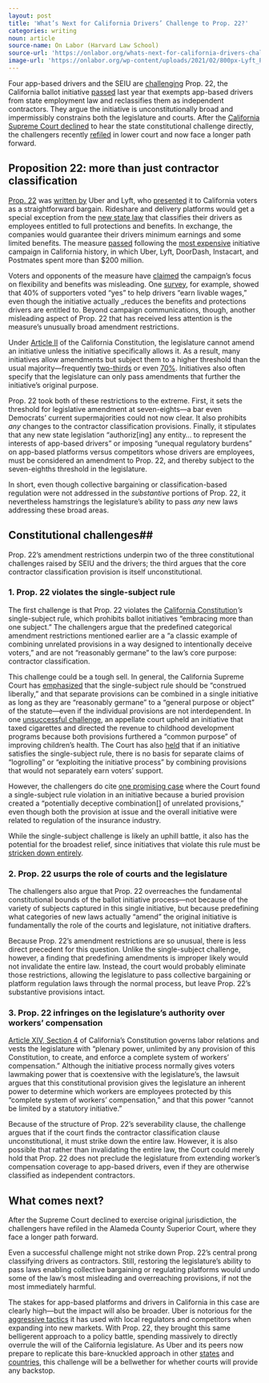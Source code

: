 ```yaml
---
layout: post
title: 'What’s Next for California Drivers’ Challenge to Prop. 22?'
categories: writing
noun: article
source-name: On Labor (Harvard Law School)
source-url: 'https://onlabor.org/whats-next-for-california-drivers-challenge-to-prop-22/'
image-url: 'https://onlabor.org/wp-content/uploads/2021/02/800px-Lyft_Pink_Mustache.jpg'
---
```


Four app-based drivers and the SEIU are [challenging](https://olsonremcho.com/wp-content/uploads/2021/01/Castellanos-v.-State-of-California-Writ-MPX.pdf) Prop. 22, the California ballot initiative [passed](https://onlabor.org/prop-22-passes-in-california/) last year that exempts app-based drivers from state employment law and reclassifies them as independent contractors. They argue the initiative is unconstitutionally broad and impermissibly constrains both the legislature and courts. After the [California Supreme Court declined](https://appellatecases.courtinfo.ca.gov/search/case/dockets.cfm?dist=0&doc_id=2338840&doc_no=S266551&request_token=NiIwLSEmTkw%2BW1BRSCI9TEJIQDg0UDxTJSM%2BUz9TICAgCg%3D%3D) to hear the state constitutional challenge directly, the challengers recently [refiled](https://www.latimes.com/business/technology/story/2021-02-11/proposition-22-lawsuit-refiled-alameda-court) in lower court and now face a longer path forward.

## Proposition 22: more than just contractor classification

[Prop. 22](https://vig.cdn.sos.ca.gov/2020/general/pdf/topl-prop22.pdf) was [written by](https://apnews.com/article/uber-lyft-drivers-sue-california-prop-22-98f296965bb67d327693af785548fb57) Uber and Lyft, who [presented](https://voterguide.sos.ca.gov/propositions/22/) it to California voters as a straightforward bargain. Rideshare and delivery platforms would get a special exception from the [new state law](https://onlabor.org/in-california-legislative-negotiations-over-the-worker-classification-question-continue/) that classifies their drivers as employees entitled to full protections and benefits. In exchange, the companies would guarantee their drivers minimum earnings and some limited benefits. The measure [passed](https://www.latimes.com/california/story/2020-11-03/2020-california-election-tracking-prop-22) following the [most expensive](https://abc7.com/22-california-prop-2020-ca-what-is/7585005/) initiative campaign in California history, in which Uber, Lyft, DoorDash, Instacart, and Postmates spent more than $200 million.

Voters and opponents of the measure have [claimed](https://www.washingtonpost.com/technology/2020/11/17/uber-lyft-prop22-misinformation/) the campaign’s focus on flexibility and benefits was misleading. One [survey](https://capitolweekly.net/an-early-voting-survey-of-the-ballot-propositions/), for example, showed that 40% of supporters voted “yes” to help drivers “earn livable wages,” even though the initiative actually _reduces the benefits and protections drivers are entitled to. Beyond campaign communications, though, another misleading aspect of Prop. 22 that has received less attention is the measure’s unusually broad amendment restrictions.

Under [Article II](https://leginfo.legislature.ca.gov/faces/codes_displayText.xhtml?lawCode=CONS&article=II) of the California Constitution, the legislature cannot amend an initiative unless the initiative specifically allows it. As a result, many initiatives allow amendments but subject them to a higher threshold than the usual majority—frequently [two-thirds](https://www.oag.ca.gov/system/files/initiatives/pdfs/19-0001%20%28Rental%20Affordability%20Act%29.pdf) or even [70%](https://www.oag.ca.gov/system/files/initiatives/pdfs/19-0022A1%20%28%28Stem%20Cell%20Research%29%29_0.pdf). Initiatives also often specify that the legislature can only pass amendments that further the initiative’s original purpose.

Prop. 22 took both of these restrictions to the extreme. First, it sets the threshold for legislative amendment at seven-eights—a bar even Democrats’ current supermajorities could not now clear. It also prohibits _any_ changes to the contractor classification provisions. Finally, it stipulates that any new state legislation “authoriz[ing] any entity… to represent the interests of app-based drivers” or imposing “unequal regulatory burdens” on app-based platforms versus competitors whose drivers are employees, must be considered an amendment to Prop. 22, and thereby subject to the seven-eighths threshold in the legislature.

In short, even though collective bargaining or classification-based regulation were not addressed in the _substantive_ portions of Prop. 22, it nevertheless hamstrings the legislature’s ability to pass _any_ new laws addressing these broad areas.

## Constitutional challenges##

Prop. 22’s amendment restrictions underpin two of the three constitutional challenges raised by SEIU and the drivers; the third argues that the core contractor classification provision is itself unconstitutional.

### 1. Prop. 22 violates the single-subject rule

The first challenge is that Prop. 22 violates the [California Constitution](https://leginfo.legislature.ca.gov/faces/codes_displayText.xhtml?lawCode=CONS&article=II)_’s_ single-subject rule, which prohibits ballot initiatives “embracing more than one subject.” The challengers argue that the predefined categorical amendment restrictions mentioned earlier are a “a classic example of combining unrelated provisions in a way designed to intentionally deceive voters,” and are not “reasonably germane” to the law’s core purpose: contractor classification.

This challenge could be a tough sell. In general, the California Supreme Court has [emphasized](https://law.justia.com/cases/california/supreme-court/3d/32/236.html) that the single-subject rule should be “construed liberally,” and that separate provisions can be combined in a single initiative as long as they are “reasonably germane” to a “general purpose or object” of the statute—even if the individual provisions are not interdependent. In one [unsuccessful challenge](https://caselaw.findlaw.com/ca-court-of-appeal/1040428.html), an appellate court upheld an initiative that taxed cigarettes and directed the revenue to childhood development programs because both provisions furthered a “common purpose” of improving children’s health. The Court has also [held](https://law.justia.com/cases/california/supreme-court/3d/53/245.html) that if an initiative satisfies the single-subject rule, there is no basis for separate claims of “logrolling” or “exploiting the initiative process” by combining provisions that would not separately earn voters’ support.

However, the challengers do cite [one promising case](https://law.justia.com/cases/california/court-of-appeal/3d/200/351.html) where the Court found a single-subject rule violation in an initiative because a buried provision created a “potentially deceptive combination[] of unrelated provisions,” even though both the provision at issue and the overall initiative were related to regulation of the insurance industry.

While the single-subject challenge is likely an uphill battle, it also has the potential for the broadest relief, since initiatives that violate this rule must be [stricken down entirely](https://law.justia.com/cases/california/court-of-appeal/3d/200/351.html).

### 2. Prop. 22 usurps the role of courts and the legislature

The challengers also argue that Prop. 22 overreaches the fundamental constitutional bounds of the ballot initiative process—not because of the variety of subjects captured in this single initiative, but because predefining what categories of new laws actually “amend” the original initiative is fundamentally the role of the courts and legislature, not initiative drafters.

Because Prop. 22’s amendment restrictions are so unusual, there is less direct precedent for this question. Unlike the single-subject challenge, however, a finding that predefining amendments is improper likely would not invalidate the entire law. Instead, the court would probably eliminate those restrictions, allowing the legislature to pass collective bargaining or platform regulation laws through the normal process, but leave Prop. 22’s substantive provisions intact.

### 3. Prop. 22 infringes on the legislature’s authority over workers’ compensation

[Article XIV, Section 4](https://law.justia.com/constitution/california/article-xiv/section-4/) of California’s Constitution governs labor relations and vests the legislature with “plenary power, unlimited by any provision of this Constitution, to create, and enforce a complete system of workers’ compensation.” Although the initiative process normally gives voters lawmaking power that is coextensive with the legislature’s, the lawsuit argues that this constitutional provision gives the legislature an inherent power to determine which workers are employees protected by this “complete system of workers’ compensation,” and that this power “cannot be limited by a statutory initiative.”

Because of the structure of Prop. 22’s severability clause, the challenge argues that if the court finds the contractor classification clause unconstitutional, it must strike down the entire law. However, it is also possible that rather than invalidating the entire law, the Court could merely hold that Prop. 22 does not preclude the legislature from extending worker’s compensation coverage to app-based drivers, even if they are otherwise classified as independent contractors.

## What comes next?

After the Supreme Court declined to exercise original jurisdiction, the challengers have refiled in the Alameda County Superior Court, where they face a longer path forward.

Even a successful challenge might not strike down Prop. 22’s central prong classifying drivers as contractors. Still, restoring the legislature’s ability to pass laws enabling collective bargaining or regulating platforms would undo some of the law’s most misleading and overreaching provisions, if not the most immediately harmful.

The stakes for app-based platforms and drivers in California in this case are clearly high—but the impact will also be broader. Uber is notorious for the [aggressive tactics](https://www.theguardian.com/technology/2017/apr/12/why-everyone-hates-uber-seven-step-playbook) it has used with local regulators and competitors when expanding into new markets. With Prop. 22, they brought this same belligerent approach to a policy battle, spending massively to directly overrule the will of the California legislature. As Uber and its peers now prepare to replicate this bare-knuckled approach in other [states](https://www.washingtonpost.com/technology/2020/11/05/uber-prop22/) and [countries](https://techcrunch.com/2021/02/15/uber-lobbies-for-prop-22-style-gig-work-standards-in-the-eu/), this challenge will be a bellwether for whether courts will provide any backstop.
